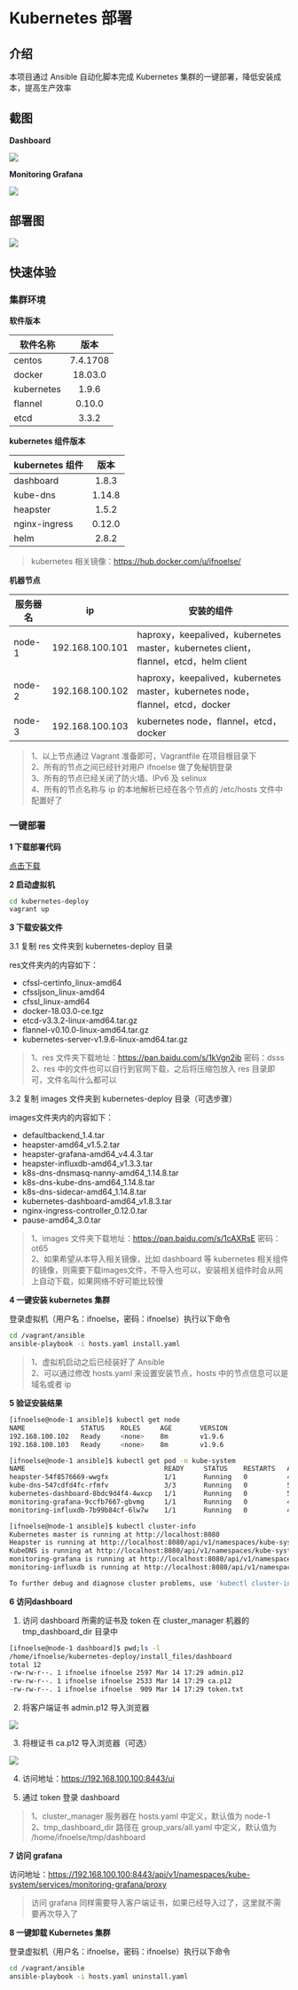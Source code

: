 # Kubernetes 部署

## 介绍

本项目通过 Ansible 自动化脚本完成 Kubernetes 集群的一键部署，降低安装成本，提高生产效率

## 截图

**Dashboard**

![](docs/img/dashboard_node.png)

**Monitoring Grafana**

![](docs/img/monitoring_grafana.png)

## 部署图

![](docs/img/ha.svg)

## 快速体验

### 集群环境

**软件版本**

| 软件名称        | 版本           |
| ------------- |:-------------:|
| centos      | 7.4.1708 |
| docker      | 18.03.0   |
| kubernetes      | 1.9.6 |
| flannel      | 0.10.0    |
| etcd      | 3.3.2    |

**kubernetes 组件版本**

| kubernetes 组件        | 版本           |
| ------------- |:-------------:|
| dashboard      | 1.8.3 |
| kube-dns      | 1.14.8   |
| heapster      | 1.5.2 |
| nginx-ingress      | 0.12.0    |
| helm      | 2.8.2  |

> kubernetes 相关镜像：https://hub.docker.com/u/ifnoelse/

**机器节点**

| 服务器名      | ip           | 安装的组件           |
| ------------- | ------------- |-------------|
| node-1      | 192.168.100.101 |haproxy，keepalived，kubernetes master，kubernetes client，flannel，etcd，helm client|
| node-2      | 192.168.100.102 |haproxy，keepalived，kubernetes master，kubernetes node，flannel，etcd，docker|
| node-3      | 192.168.100.103 |kubernetes node，flannel，etcd，docker|

> 1、以上节点通过 Vagrant 准备即可，Vagrantfile 在项目根目录下 <br />
> 2、所有的节点之间已经针对用户 ifnoelse 做了免秘钥登录 <br />
> 3、所有的节点已经关闭了防火墙、IPv6 及 selinux <br />
> 4、所有的节点名称与 ip 的本地解析已经在各个节点的 /etc/hosts 文件中配置好了

### 一键部署

**1 下载部署代码**

[点击下载](https://github.com/mandeep/ruamel-yaml/archive/master.zip)

**2 启动虚拟机**

``` bash
cd kubernetes-deploy
vagrant up
```

**3 下载安装文件**

3.1 复制 res 文件夹到 kubernetes-deploy 目录

res文件夹内的内容如下：
- cfssl-certinfo_linux-amd64
- cfssljson_linux-amd64
- cfssl_linux-amd64
- docker-18.03.0-ce.tgz
- etcd-v3.3.2-linux-amd64.tar.gz
- flannel-v0.10.0-linux-amd64.tar.gz
- kubernetes-server-v1.9.6-linux-amd64.tar.gz

> 1、res 文件夹下载地址：https://pan.baidu.com/s/1kVgn2ib 密码：dsss <br />
> 2、res 中的文件也可以自行到官网下载，之后将压缩包放入 res 目录即可，文件名叫什么都可以
    
3.2 复制 images 文件夹到 kubernetes-deploy 目录（可选步骤）

images文件夹内的内容如下：
- defaultbackend_1.4.tar
- heapster-amd64_v1.5.2.tar
- heapster-grafana-amd64_v4.4.3.tar
- heapster-influxdb-amd64_v1.3.3.tar
- k8s-dns-dnsmasq-nanny-amd64_1.14.8.tar
- k8s-dns-kube-dns-amd64_1.14.8.tar
- k8s-dns-sidecar-amd64_1.14.8.tar
- kubernetes-dashboard-amd64_v1.8.3.tar
- nginx-ingress-controller_0.12.0.tar
- pause-amd64_3.0.tar

> 1、images 文件夹下载地址：https://pan.baidu.com/s/1cAXRsE 密码：ot65 <br />
> 2、如果希望从本导入相关镜像，比如 dashboard 等 kubernetes 相关组件的镜像，则需要下载images文件，不导入也可以，安装相关组件时会从网上自动下载，如果网络不好可能比较慢

**4 一键安装 kubernetes 集群**

登录虚拟机（用户名：ifnoelse，密码：ifnoelse）执行以下命令
``` bash
cd /vagrant/ansible
ansible-playbook -i hosts.yaml install.yaml
```

> 1、虚拟机启动之后已经装好了 Ansible <br />
> 2、可以通过修改 hosts.yaml 来设置安装节点，hosts 中的节点信息可以是域名或者 ip

**5 验证安装结果**

``` bash
[ifnoelse@node-1 ansible]$ kubectl get node
NAME              STATUS    ROLES     AGE       VERSION
192.168.100.102   Ready     <none>    8m        v1.9.6
192.168.100.103   Ready     <none>    8m        v1.9.6
```

``` bash
[ifnoelse@node-1 ansible]$ kubectl get pod -n kube-system
NAME                                   READY     STATUS    RESTARTS   AGE
heapster-54f8576669-wwgfx              1/1       Running   0          4m
kube-dns-547cdfd4fc-rfmfv              3/3       Running   0          5m
kubernetes-dashboard-8bdc9d4f4-4wxcp   1/1       Running   0          5m
monitoring-grafana-9ccfb7667-gbvmg     1/1       Running   0          4m
monitoring-influxdb-7b99b84cf-6lw7w    1/1       Running   0          4m
```

``` bash
[ifnoelse@node-1 ansible]$ kubectl cluster-info
Kubernetes master is running at http://localhost:8080
Heapster is running at http://localhost:8080/api/v1/namespaces/kube-system/services/heapster/proxy
KubeDNS is running at http://localhost:8080/api/v1/namespaces/kube-system/services/kube-dns:dns/proxy
monitoring-grafana is running at http://localhost:8080/api/v1/namespaces/kube-system/services/monitoring-grafana/proxy
monitoring-influxdb is running at http://localhost:8080/api/v1/namespaces/kube-system/services/monitoring-influxdb/proxy

To further debug and diagnose cluster problems, use 'kubectl cluster-info dump'.
```

**6 访问dashboard**

1. 访问 dashboard 所需的证书及 token 在 cluster_manager 机器的 tmp_dashboard_dir 目录中

``` bash
[ifnoelse@node-1 dashboard]$ pwd;ls -l
/home/ifnoelse/kubernetes-deploy/install_files/dashboard
total 12
-rw-rw-r--. 1 ifnoelse ifnoelse 2597 Mar 14 17:29 admin.p12
-rw-rw-r--. 1 ifnoelse ifnoelse 2533 Mar 14 17:29 ca.p12
-rw-rw-r--. 1 ifnoelse ifnoelse  909 Mar 14 17:29 token.txt
```

2. 将客户端证书 admin.p12 导入浏览器

![](docs/img/admin.png)

3. 将根证书 ca.p12 导入浏览器（可选）

![](docs/img/ca.png)

4. 访问地址：https://192.168.100.100:8443/ui

5. 通过 token 登录 dashboard

> 1、cluster_manager 服务器在 hosts.yaml 中定义，默认值为 node-1 <br />
> 2、tmp_dashboard_dir 路径在 group_vars/all.yaml 中定义，默认值为 /home/ifnoelse/tmp/dashboard

**7 访问 grafana**

访问地址：https://192.168.100.100:8443/api/v1/namespaces/kube-system/services/monitoring-grafana/proxy

> 访问 grafana 同样需要导入客户端证书，如果已经导入过了，这里就不需要再次导入了

**8 一键卸载 Kubernetes 集群**

登录虚拟机（用户名：ifnoelse，密码：ifnoelse）执行以下命令
``` bash
cd /vagrant/ansible
ansible-playbook -i hosts.yaml uninstall.yaml
```